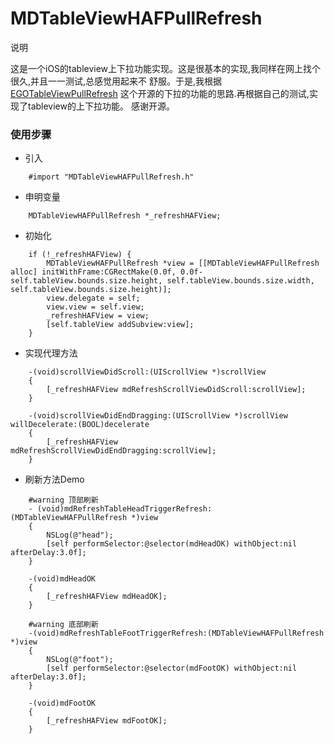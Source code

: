 MDTableViewHAFPullRefresh
=========================

说明

这是一个iOS的tableview上下拉功能实现。这是很基本的实现,我同样在网上找个很久,并且一一测试,总感觉用起来不
舒服。于是,我根据[EGOTableViewPullRefresh](https://github.com/enormego/EGOTableViewPullRefresh)
这个开源的下拉的功能的思路.再根据自己的测试,实现了tableview的上下拉功能。
	感谢开源。

### 使用步骤

- 引入
````
	#import "MDTableViewHAFPullRefresh.h"
````
- 申明变量
````
	MDTableViewHAFPullRefresh *_refreshHAFView;
````
- 初始化
````
	if (!_refreshHAFView) {
        MDTableViewHAFPullRefresh *view = [[MDTableViewHAFPullRefresh alloc] initWithFrame:CGRectMake(0.0f, 0.0f-self.tableView.bounds.size.height, self.tableView.bounds.size.width, self.tableView.bounds.size.height)];
        view.delegate = self;
        view.view = self.view;
        _refreshHAFView = view;
        [self.tableView addSubview:view];
    }
````
- 实现代理方法
````
	-(void)scrollViewDidScroll:(UIScrollView *)scrollView
	{
	    [_refreshHAFView mdRefreshScrollViewDidScroll:scrollView];
	}

	-(void)scrollViewDidEndDragging:(UIScrollView *)scrollView willDecelerate:(BOOL)decelerate
	{
	    [_refreshHAFView mdRefreshScrollViewDidEndDragging:scrollView];
	}
````
- 刷新方法Demo
````	
	#warning 顶部刷新
	- (void)mdRefreshTableHeadTriggerRefresh:(MDTableViewHAFPullRefresh *)view
	{
	    NSLog(@"head");
	    [self performSelector:@selector(mdHeadOK) withObject:nil afterDelay:3.0f];
	}

	-(void)mdHeadOK
	{
	    [_refreshHAFView mdHeadOK];
	}

	#warning 底部刷新
	-(void)mdRefreshTableFootTriggerRefresh:(MDTableViewHAFPullRefresh *)view
	{
	    NSLog(@"foot");
	    [self performSelector:@selector(mdFootOK) withObject:nil afterDelay:3.0f];
	}

	-(void)mdFootOK
	{
	    [_refreshHAFView mdFootOK];
	}
````